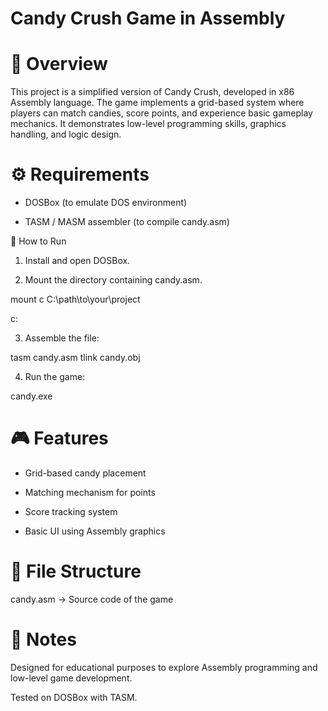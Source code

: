 # Candy Crush Game in Assembly

# 📌 Overview

This project is a simplified version of Candy Crush, developed in x86 Assembly language. The game implements a grid-based system where players can match candies, score points, and experience basic gameplay mechanics. It demonstrates low-level programming skills, graphics handling, and logic design.

# ⚙️ Requirements

 - DOSBox (to emulate DOS environment)

 - TASM / MASM assembler (to compile candy.asm)

🚀 How to Run

1. Install and open DOSBox.

2. Mount the directory containing candy.asm.

  mount c C:\path\to\your\project
  
  c:


3. Assemble the file:

  tasm candy.asm
  tlink candy.obj


4. Run the game:

  candy.exe

# 🎮 Features

 - Grid-based candy placement

 - Matching mechanism for points

 - Score tracking system

 - Basic UI using Assembly graphics

# 📂 File Structure

candy.asm → Source code of the game

# 📖 Notes

Designed for educational purposes to explore Assembly programming and low-level game development.

Tested on DOSBox with TASM.
